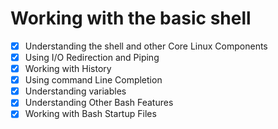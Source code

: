 # Working with the basic shell

* [x] Understanding the shell and other Core Linux Components
* [x] Using I/O Redirection and Piping
* [x] Working with History
* [x] Using command Line Completion
* [x] Understanding variables
* [x] Understanding Other Bash Features
* [x] Working with Bash Startup Files

